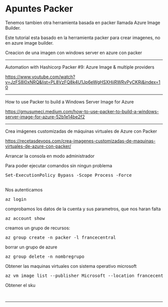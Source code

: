 # Apuntes Packer

Tenemos tambien otra herramienta basada en packer llamada Azure Image Builder.

Este tutorial esta basado en la herramienta packer para crear imagenes, no en azure image builder.

Creacion de una imagen con windows server en azure con packer





___

Automation with Hashicorp Packer #9: Azure Image & multiple providers

https://www.youtube.com/watch?v=JzFS8l0xNRQ&list=PL8VzFQ8k4U1Jp6eWgHSXHiiRWRvPyCKRj&index=10

____

How to use Packer to build a Windows Server Image for Azure

https://gmusumeci.medium.com/how-to-use-packer-to-build-a-windows-server-image-for-azure-52b1e14be2f2


___

Crea imágenes customizadas de máquinas virtuales de Azure con Packer

https://recetasdevops.com/crea-imagenes-customizadas-de-maquinas-virtuales-de-azure-con-packer/


Arrancar la consola en modo administrador

Para poder ejecutar comandos sin ningun problema
<pre>
Set-ExecutionPolicy Bypass -Scope Process -Force

</pre>
Nos autenticamos

<pre>
az login
</pre>

comprobamos los datos de la cuenta y sus parametros, que nos haran falta
<pre>
az account show
</pre>


creamos un grupo de recursos:

<pre>
az group create -n packer -l francecentral
</pre>

borrar un grupo de azure
<pre>
az group delete -n nombregrupo
</pre>


Obtener las maquinas virtuales  con sistema operativo microsoft

<pre>
az vm image list --publisher Microsoft --location francecentral -o table
</pre>

Obtener el sku

<pre>

</pre>








___






